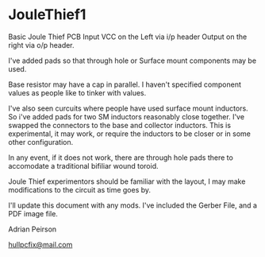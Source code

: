 # JouleThief1

Basic Joule Thief PCB
Input VCC on the Left via i/p header
Output on the right via o/p header.

I've added pads so that through hole or Surface mount
components may be used.

Base resistor may have a cap in parallel.
I haven't specified component values as people
like to tinker with values.

I've also seen curcuits where people have used surface mount inductors.
So i've added pads for two SM inductors reasonably close together.
I've swapped the connectors to the base and collector inductors.
This is experimental, it may work, or require the inductors to be closer or in 
some other configuration.

In any event, if it does not work, there are through hole pads there to accomodate a 
traditional bifiliar wound toroid.

Joule Thief experimentors should be familiar with the layout,
I may make modifications to the circuit as time goes by.

I'll update this document with any mods.
I've included the Gerber File, and a PDF image file.

Adrian Peirson

hullpcfix@mail.com
